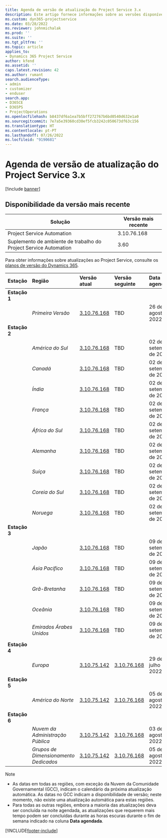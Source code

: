 ```yaml
---
title: Agenda de versão de atualização do Project Service 3.x
description: Este artigo fornece informações sobre as versões disponíveis e futuras do Dynamics 365 Project Service Automation.
ms.custom: dyn365-projectservice
ms.date: 03/28/2022
ms.reviewer: johnmichalak
ms.prod: ''
ms.suite: ''
ms.tgt_pltfrm: ''
ms.topic: article
applies_to:
- Dynamics 365 Project Service
author: kfend
ms.assetid: ''
caps.latest.revision: 42
ms.author: rumant
search.audienceType:
- admin
- customizer
- enduser
search.app:
- D365CE
- D365PS
- ProjectOperations
ms.openlocfilehash: b8437df6a1ea7b5bff272767b6bd0540d632e1a0
ms.sourcegitcommit: 7e7a5e39360cd30ef5fcb3242c050673df63c156
ms.translationtype: HT
ms.contentlocale: pt-PT
ms.lasthandoff: 07/26/2022
ms.locfileid: "9190681"
---
```

# <a name="update-release-schedule-for-project-service-3x"></a>Agenda de versão de atualização do Project Service 3.x

[!include [banner](../includes/psa-now-project-operations.md)]

## <a name="latest-version-availability"></a>Disponibilidade da versão mais recente

| Solução  | Versão mais recente |
|-------|----|
| Project Service Automation    | 3.10.76.168 |
| Suplemento de ambiente de trabalho do Project Service Automation                | 3.60          |

Para obter informações sobre atualizações ao Project Service, consulte os [planos de versão do Dynamics 365](/dynamics365/release-plans/). 

| Estação  | Região | Versão atual | Versão seguinte |  Data agendada
| :---   | :---   | :---   | :---   |:---   |         
|<strong>Estação 1</strong> | |  |  | |
| | <i>Primeira Versão</i> | [3.10.76.168](whats-new-ur-45.md) | TBD | 26 de agosto de 2022
|<strong>Estação 2</strong> | |  |  | |
| | <i>América do Sul</i> | [3.10.76.168](whats-new-ur-45.md) | TBD | 02 de setembro de 2022
| | <i>Canadá</i> | [3.10.76.168](whats-new-ur-45.md) | TBD | 02 de setembro de 2022
| | <i>Índia</i> | [3.10.76.168](whats-new-ur-45.md) | TBD | 02 de setembro de 2022
| | <i>França</i> | [3.10.76.168](whats-new-ur-45.md) | TBD | 02 de setembro de 2022
| | <i>África do Sul</i> | [3.10.76.168](whats-new-ur-45.md) | TBD | 02 de setembro de 2022
| | <i>Alemanha</i> | [3.10.76.168](whats-new-ur-45.md) | TBD | 02 de setembro de 2022
| | <i>Suíça</i> | [3.10.76.168](whats-new-ur-45.md) | TBD | 02 de setembro de 2022
| | <i>Coreia do Sul</i> | [3.10.76.168](whats-new-ur-45.md) | TBD | 02 de setembro de 2022
| | <i>Noruega</i> | [3.10.76.168](whats-new-ur-45.md) | TBD | 02 de setembro de 2022
|<strong>Estação 3</strong> | |  |  | |
| | <i>Japão</i> | [3.10.76.168](whats-new-ur-45.md) | TBD | 09 de setembro de 2022
| | <i>Ásia Pacífico</i> | [3.10.76.168](whats-new-ur-45.md) | TBD | 09 de setembro de 2022
| | <i>Grã-Bretanha</i> | [3.10.76.168](whats-new-ur-45.md) | TBD | 09 de setembro de 2022
| | <i>Oceânia</i> | [3.10.76.168](whats-new-ur-45.md) | TBD | 09 de setembro de 2022
| | <i>Emirados Árabes Unidos</i> | [3.10.76.168](whats-new-ur-45.md) | TBD | 09 de setembro de 2022
|<strong>Estação 4</strong> | |  |  | |
| | <i>Europa</i> | [3.10.75.142](whats-new-ur-44.md) | [3.10.76.168](whats-new-ur-45.md) | 29 de julho de 2022
|<strong>Estação 5</strong> | |  |  | |
| | <i>América do Norte</i> | [3.10.75.142](whats-new-ur-44.md) | [3.10.76.168](whats-new-ur-45.md) | 05 de agosto de 2022
|<strong>Estação 6</strong> | |  |  | |
| | <i>Nuvem da Administração Pública</i> | [3.10.75.142](whats-new-ur-44.md) | [3.10.76.168](whats-new-ur-45.md) | 03 de agosto de 2022
| | <i>Grupos de Dimensionamento Dedicados</i> | [3.10.75.142](whats-new-ur-44.md) | [3.10.76.168](whats-new-ur-45.md) | 05 de agosto de 2022




>[!Note]
> - As datas em todas as regiões, com exceção da Nuvem da Comunidade Governamental (GCC), indicam o calendário da próxima atualização automática. As datas no GCC indicam a disponibilidade de versão; neste momento, não existe uma atualização automática para estas regiões.
> - Para todas as outras regiões, embora a maioria das atualizações deva ser concluída na noite agendada, as atualizações que requerem mais tempo podem ser concluídas durante as horas escuras durante o fim de semana indicado na coluna **Data agendada**.


[!INCLUDE[footer-include](../includes/footer-banner.md)]
